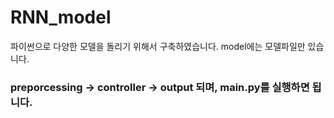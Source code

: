 # RNN_model
파이썬으로 다양한 모델을 돌리기 위해서 구축하였습니다.
model에는 모델파일만 있습니다.
### preporcessing -> controller -> output 되며, main.py를 실행하면 됩니다.
